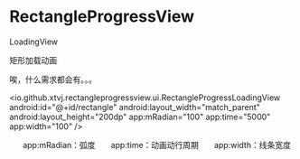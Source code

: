 # RectangleProgressView
LoadingView

矩形加载动画

唉，什么需求都会有。。。



 <io.github.xtvj.rectangleprogressview.ui.RectangleProgressLoadingView
        android:id="@+id/rectangle"
        android:layout_width="match_parent"
        android:layout_height="200dp"
        app:mRadian="100"
        app:time="5000"
        app:width="100" />
        
        
        app:mRadian：弧度
        app:time：动画动行周期
        app:width：线条宽度
   
